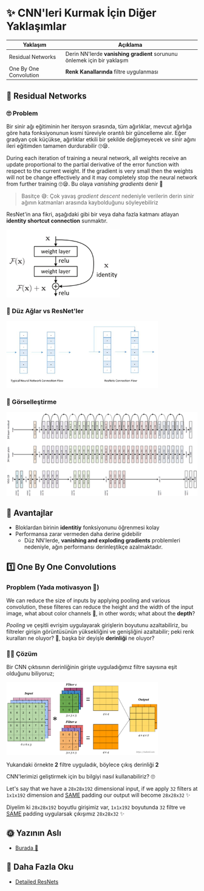 # ✨ CNN'leri Kurmak İçin Diğer Yaklaşımlar 
| Yaklaşım   | Açıklama      |
| ---------- |---------------|
| Residual Networks | Derin NN'lerde **vanishing gradient** sorununu önlemek için bir yaklaşım |
| One By One Convolution | **Renk Kanallarında** filtre uygulanması |

## 🔄 Residual Networks
### 🙄 Problem 
Bir sinir ağı eğitiminin her itersyon sırasında, tüm ağırlıklar, mevcut ağırlığa göre hata fonksiyonunun kısmi türeviyle orantılı bir güncelleme alır.
Eğer gradyan çok küçükse, ağırlıklar etkili bir şekilde değişmeyecek ve sinir ağını ileri eğitimden tamamen durdurabilir 🙄😪.

During each iteration of training a neural network, all weights receive an update proportional to the partial derivative of the error function with respect to the current weight. If the gradient is very small then the weights will not be change effectively and it may completely stop the neural network from further training 🙄😪. Bu olaya _vanishing gradients_ denir 🙁

> Basitçe 😅: Çok yavaş _gradient descent_ nedeniyle verilerin derin sinir ağının katmanları arasında kaybolduğunu söyleyebiliriz

ResNet'in ana fikri, aşağıdaki gibi bir veya daha fazla katmanı atlayan **identity shortcut connection** sunmaktır.

<img src="../res/ResNetConcept.png" width="300"  />

### 🙌 Düz Ağlar vs ResNet'ler
<img src="../res/PlainVsRes.jpg" width="400"  />

### 👀 Görselleştirme
<img src="../res/ResNetVisualization.png" width="600"  />

## 🤗 Avantajlar
- Bloklardan birinin **identitiy** fonksiyonunu öğrenmesi kolay
- Performansa zarar vermeden daha derine gidebilir 
  - Düz NN'lerde, **vanishing and exploding gradients** problemleri nedeniyle, ağın performansı derinleştikçe azalmaktadır. 

## 1️⃣ One By One Convolutions
### Propblem (Yada motivasyon 🤔)
We can reduce the size of inputs by applying pooling and various convolution, these filteres can reduce the height and the width of the input image, what about color channels 🌈, in other words; what about the **depth**?

_Pooling_ ve çeşitli evrişim uygulayarak girişlerin boyutunu azaltabiliriz, bu filtreler girişin görüntüsünün yüksekliğini ve genişliğini azaltabilir; peki renk kuralları ne oluyor? 🌈, başka bir deyişle **derinliği** ne oluyor?

### 🤸‍♀️ Çözüm
Bir CNN çıktısının derinliğinin girişte uyguladığımız filtre sayısına eşit olduğunu biliyoruz;

<img src="../res/ConvMulti.png" width="400"  />

Yukarıdaki örnekte **2** filtre uyguladık, böylece çıkış derinliği **2**

CNN'lerimizi geliştirmek için bu bilgiyi nasıl kullanabiliriz? 🙄

Let's say that we have a `28x28x192` dimensional input, if we apply `32` filters at `1x1x192` dimension and [SAME](./1-CommonConcepts-P2.md#same-convolutions) padding our output will become `28x28x32` ✨

Diyelim ki `28x28x192` boyutlu girişimiz var, `1x1x192` boyutunda `32` filtre ve [SAME](./1-GenelKavramlar-P2.md#same-convolutions) padding uygularsak çıkışımız `28x28x32` ✨

## 🌞 Yazının Aslı
- [Burada 🐾](https://dl.asmaamir.com/3-cnnconcepts/4-otherapproaches)

## 🧐 Daha Fazla Oku
- [Detailed ResNets](https://engmrk.com/residual-networks-resnets/)